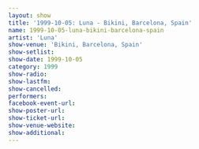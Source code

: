 ```yaml
---
layout: show
title: '1999-10-05: Luna - Bikini, Barcelona, Spain'
name: 1999-10-05-luna-bikini-barcelona-spain
artist: 'Luna'
show-venue: 'Bikini, Barcelona, Spain'
show-setlist: 
show-date: 1999-10-05
category: 1999
show-radio: 
show-lastfm: 
show-cancelled: 
performers: 
facebook-event-url: 
show-poster-url: 
show-ticket-url: 
show-venue-website: 
show-additional: 
---
```


